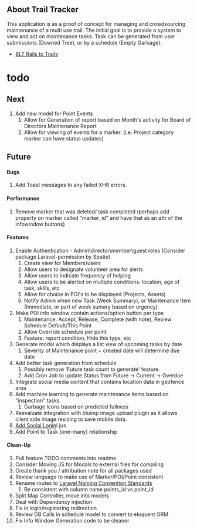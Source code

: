 ## About Trail Tracker

This application is as a proof of concept for managing and crowdsourcing maintenance of a multi use trail.  The initial goal is to provide a system to view and act on maintenance tasks.  Task can be generated from user submissions (Downed Tree), or by a schedule (Empty Garbage).
- [BLT Rails to Trails](https://blttrails.ca/)

# todo

## Next
1. Add new model for Point Events
    1. Allow for Generation of report based on Month's activity for Board of Directors Maintenance Report
    1. Allow for viewing of events for a marker.  (i.e. Project category marker can have status updates)

## Future

#### Bugs
1. Add Toast messages to any failed XHR errors.

#### Performance
1. Remove marker that was deleted/ task completed (perhaps add property on marker called "marker_id" and have that as an attr of the infowindow buttons)

#### Features
1. Enable Authentication - Admin\director\member\guest roles (Consider package Laravel-permission by Spatie)
    1. Create view for Members/users
    1. Allow users to designate volunteer area for alerts
    1. Allow users to indicate frequency of helping
    1. Allow users to be alerted on multiple conditions: location, age of task, skills, etc
    1. Allow for choice in POI's to be displayed (Projects, Assets)
    1. Notify Admin when new Task (Week Summary), or Maintenance Item (Immediate, or part of week sumary based on urgency)
1. Make POI info window contain actions/option button per type
   1. Maintenance: Accept, Release, Complete (with note), Review Schedule Default/This Point
   1. Allow Override schedule per point
   1. Feature: report condition, Hide this type, etc
1. Generate modal which displays a list view of upcoming tasks by date
    1. Severity of Maintenance point + created date will determine due date
1. Add better task generation from schedule
    1. Possibly remove 'Future task count to generate' feature. 
    1. Add Cron Job to update Status from Future -> Current -> Overdue
1. Integrate social media content that contains location data in geofence area
1. Add machine learning to generate maintenance items based on "inspection" tasks
   1. Garbage Icons based on predicted fullness
1. Reevaluate integration with bluimp image upload plugin as it allows client side image resizing to save mobile data.
1. [Add Social Login](https://stormpath.com/blog/stormpath-laravel-social-login#:~:text=In%20the%20%E2%80%9CSite%20URL%E2%80%9D%20box,again%20and%20enter%20another%20URL.)I jus
1. Add Point to Task (one-many) relationship

#### Clean-Up
1. Pull feature TODO comments into readme
1. Consider Moving JS for Modals to external files for compiling
1. Create thank you / attribution note for all packages used
1. Review language to make use of Marker/POI/Point consistent
1. Rename routes to [Laravel Naming Convention Standards](https://webdevetc.com/blog/laravel-naming-conventions)
    1. Be consistent with column name points_id vs point_id
1. Split Map Controller, move into models
1. Deal with Dependency injection
1. Fix in login/registering redirection
1. Review DB Calls in schedule model to convert to eloquent ORM
1. Fix Info Window Generation code to be cleaner

